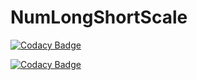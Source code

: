 # NumLongShortScale

[![Codacy Badge](https://api.codacy.com/project/badge/Grade/5768c19735f44f4897dcd24e063b0632)](https://www.codacy.com/app/AlexRimmerQA/NumLongShortScale?utm_source=github.com&amp;utm_medium=referral&amp;utm_content=AlexRimmerQA/NumLongShortScale&amp;utm_campaign=Badge_Grade)

[![Codacy Badge](https://api.codacy.com/project/badge/Coverage/5768c19735f44f4897dcd24e063b0632)](https://www.codacy.com/app/AlexRimmerQA/NumLongShortScale?utm_source=github.com&utm_medium=referral&utm_content=AlexRimmerQA/NumLongShortScale&utm_campaign=Badge_Coverage)
